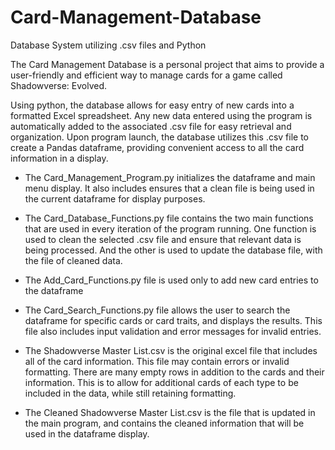# Card-Management-Database
Database System utilizing .csv files and Python

The Card Management Database is a personal project that aims to provide a user-friendly and efficient way to manage cards for a game called Shadowverse: Evolved. 

Using python, the database allows for easy entry of new cards into a formatted Excel spreadsheet. Any new data entered using the program is automatically added to the associated .csv file for easy retrieval and organization.
Upon program launch, the database utilizes this .csv file to create a Pandas dataframe, providing convenient access to all the card information in a display.

  - The Card_Management_Program.py initializes the dataframe and main menu display. It also includes ensures that a clean file is being used in the current dataframe for display purposes. 

  - The Card_Database_Functions.py file contains the two main functions that are used in every iteration of the program running. One function is used to clean the selected .csv file and ensure that relevant data is being processed. And the other is used to update the database file, with the file of cleaned data. 

  - The Add_Card_Functions.py file is used only to add new card entries to the dataframe

  - The Card_Search_Functions.py file allows the user to search the dataframe for specific cards or card traits, and displays the results. This file also includes input validation and error messages for invalid entries. 

  - The Shadowverse Master List.csv is the original excel file that includes all of the card information. This file may contain errors or invalid formatting. There are many empty rows in addition to the cards and their information. This is to allow for additional cards of each type to be included in the data, while still retaining formatting.

  - The Cleaned Shadowverse Master List.csv is the file that is updated in the main program, and contains the cleaned information that will be used in the dataframe display. 

